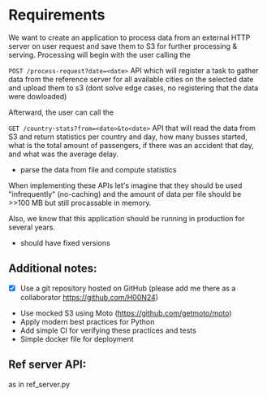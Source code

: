 # Requirements

We want to create an application to process data from an external HTTP server on user request and save them to S3 for further processing & serving. Processing will begin with the user calling the

`POST /process-request?date=<date>` API which will register a task to gather data from the reference server for all available cities on the selected date and upload them to s3 (dont solve edge cases, no registering that the data were dowloaded)

 Afterward, the user can call the

 `GET /country-stats?from=<date>&to<date>` API that will read the data from S3 and return statistics per country and day, how many busses started, what is the total amount of passengers, if there was an accident that day, and what was the average delay.
 - parse the data from file and compute statistics

 When implementing these APIs let's imagine that they should be used "infrequently" (no-caching) and the amount of data per file should be >>100 MB but still procassable in memory.

 Also, we know that this application should be running in production for several years.
 - should have fixed versions

## Additional notes:
- [x] Use a git repository hosted on GitHub (please add me there as a collaborator https://github.com/H00N24)
- Use mocked S3 using Moto (https://github.com/getmoto/moto)
- Apply modern best practices for Python
- Add simple CI for verifying these practices and tests
- Simple docker file for deployment

## Ref server API:

as in ref_server.py
